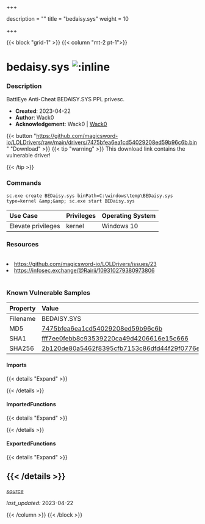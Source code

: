 +++

description = ""
title = "bedaisy.sys"
weight = 10

+++


{{< block "grid-1" >}}
{{< column "mt-2 pt-1">}}


# bedaisy.sys ![:inline](/images/twitter_verified.png) 


### Description

BattlEye Anti-Cheat BEDAISY.SYS PPL privesc.

- **Created**: 2023-04-22
- **Author**: Wack0
- **Acknowledgement**: Wack0 | [Wack0](https://twitter.com/Wack0)

{{< button "https://github.com/magicsword-io/LOLDrivers/raw/main/drivers/7475bfea6ea1cd54029208ed59b96c6b.bin" "Download" >}}
{{< tip "warning" >}}
This download link contains the vulnerable driver!

{{< /tip >}}

### Commands

```
sc.exe create BEDaisy.sys binPath=C:\windows\temp\BEDaisy.sys type=kernel &amp;&amp; sc.exe start BEDaisy.sys
```

| Use Case | Privileges | Operating System | 
|:---- | ---- | ---- |
| Elevate privileges | kernel | Windows 10 |

### Resources
<br>
<li><a href="https://github.com/magicsword-io/LOLDrivers/issues/23">https://github.com/magicsword-io/LOLDrivers/issues/23</a></li>
<li><a href="https://infosec.exchange/@Rairii/109310279380973806">https://infosec.exchange/@Rairii/109310279380973806</a></li>
<br>

### Known Vulnerable Samples

| Property           | Value |
|:-------------------|:------|
| Filename           | BEDAISY.SYS |
| MD5                | [7475bfea6ea1cd54029208ed59b96c6b](https://www.virustotal.com/gui/file/7475bfea6ea1cd54029208ed59b96c6b) |
| SHA1               | [fff7ee0febb8c93539220ca49d4206616e15c666](https://www.virustotal.com/gui/file/fff7ee0febb8c93539220ca49d4206616e15c666) |
| SHA256             | [2b120de80a5462f8395cfb7153c86dfd44f29f0776ea156ec4a34fa64e5c4797](https://www.virustotal.com/gui/file/2b120de80a5462f8395cfb7153c86dfd44f29f0776ea156ec4a34fa64e5c4797) |


#### Imports
{{< details "Expand" >}}

{{< /details >}}
#### ImportedFunctions
{{< details "Expand" >}}

{{< /details >}}
#### ExportedFunctions
{{< details "Expand" >}}

{{< /details >}}
-----



[*source*](https://github.com/magicsword-io/LOLDrivers/tree/main/yaml/bedaisy.yaml)

*last_updated:* 2023-04-22








{{< /column >}}
{{< /block >}}
